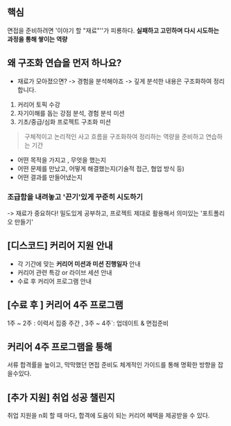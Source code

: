 ## 핵심
면접을 준비하려면 '이야기 할 "재료"''가 피룡하다.
**실패하고 고민하며 다시 시도하는 과정을 통해 쌓이는 역량**

## 왜 구조화 연습을 먼저 하나요?
- 재료가 모아졌으면? -> 경험을 분석해야죠 -> 깊게 분석한 내용은 구조화하여 정리합니다.
1. 커리어 토픽 수강
2. 자기이해를 돕는 강점 분석, 경험 분석 미션
3. 기초/중급/심화 프로젝트 구조화 미션
> 구체적이고 논리적인 사고 흐름을 구조화하여 정리하는 역량을 준비하고 연습하는 기간
- 어떤 목적을 가지고 , 무엇을 했는지
- 어떤 문제를 만났고, 어떻게 해결했는지(기술적 접근, 협업 방식 등)
- 어떤 결과를 만들어냈는지

### **조급함을 내려놓고 '끈기'있게 꾸준히 시도하기**
-> 재료가 중요하다! 밀도있게 공부하고, 프로젝트 제대로 활용해서 의미있는 '포트폴리오 만들기'

## \[디스코드] 커리어 지원 안내
- 각 기간에 맞는 **커리어 미션과 미션 진행일자** 안내
- 커리어 관련 특강 or 라이브 세션 안내
- 수료 후 커리어 프로그램 안내

## \[수료 후 ] 커리어 4주 프로그램
1주 ~ 2주 : 이력서 집중 주간 , 3주 ~ 4주`: 업데이트 & 면접준비

## 커리어 4주 프로그램을 통해
서류 합격률을 높이고, 막막했던 면접 준비도 체계적인 가이드를 통해 명확한 방향을 잡을수있다.

## \[추가 지원] 취업 성공 챌린지
취업 지원을 n회 할 때 마다, 합격에 도움이 되는 커리어 혜택을 제공받을 수 있다.
